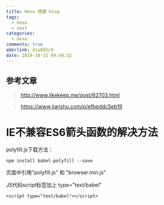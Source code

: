 ```yaml
---
title: Hexo 搭建 blog
tags:
  - hexo
  - next
categories:
  - hexo
comments: true
abbrlink: 41a885c9
date: 2019-10-31 09:49:32
---
```


## 参考文章

> http://www.likekeep.me/post/62703.html

> https://www.jianshu.com/p/efbeddc5eb19


# IE不兼容ES6箭头函数的解决方法

polyfill.js下载方法：
```
npm install babel-polyfill --save
```
页面中引用"polyfill.js" 和 "browser.min.js"

JS代码script标签加上 type="text/babel"
```
<script type="text/babel"></script>
```
